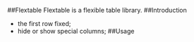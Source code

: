 ##Flextable
Flextable is a flexible table library.
##Introduction
* the first row fixed;
* hide or show special columns;
##Usage